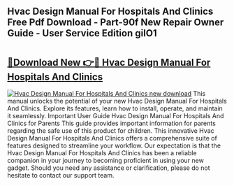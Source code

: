 ## Hvac Design Manual For Hospitals And Clinics Free Pdf Download - Part-90f New Repair Owner Guide - User Service Edition giIO1

# <h2><a href="http://bc51235.oget.top/?id=Hvac+Design+Manual+For+Hospitals+And+Clinics">🔗Download New 👉🔴 Hvac Design Manual For Hospitals And Clinics</a></h2>

[![Hvac Design Manual For Hospitals And Clinics new download](https://i.imgur.com/5g1atiW.png)](http://bc51235.oget.top/?id=Hvac+Design+Manual+For+Hospitals+And+Clinics)
This manual unlocks the potential of your new Hvac Design Manual For Hospitals And Clinics. Explore its features, learn how to install, operate, and maintain it seamlessly. Important User Guide Hvac Design Manual For Hospitals And Clinics for Parents This guide provides important information for parents regarding the safe use of this product for children. This innovative Hvac Design Manual For Hospitals And Clinics offers a comprehensive suite of features designed to streamline your workflow. Our expectation is that the Hvac Design Manual For Hospitals And Clinics has been a reliable companion in your journey to becoming proficient in using your new gadget. Should you need any assistance or clarification, please do not hesitate to contact our support team.
